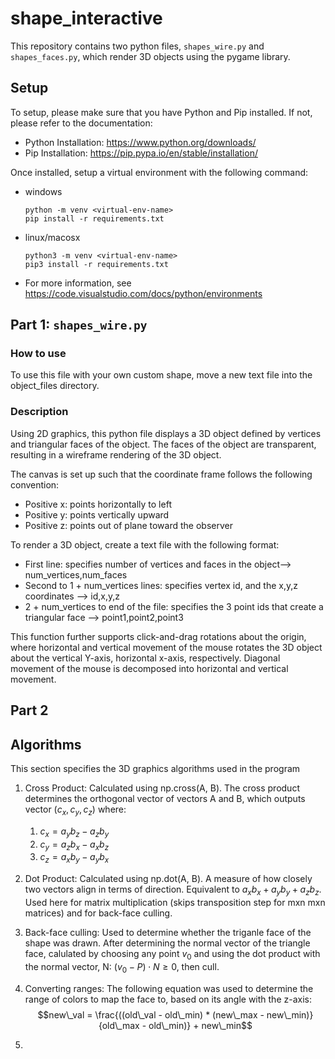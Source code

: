 # shape_interactive

This repository contains two python files, `shapes_wire.py` and `shapes_faces.py`, which render 3D objects using the pygame library. 

## Setup
To setup, please make sure that you have Python and Pip installed. If not, please refer to the documentation:
* Python Installation: https://www.python.org/downloads/
* Pip Installation: https://pip.pypa.io/en/stable/installation/

Once installed, setup a virtual environment with the following command:

* windows 
  ```
  python -m venv <virtual-env-name>
  pip install -r requirements.txt
  ```
* linux/macosx
  ```
  python3 -m venv <virtual-env-name>
  pip3 install -r requirements.txt
  ```
* For more information, see https://code.visualstudio.com/docs/python/environments


## Part 1: `shapes_wire.py`

### How to use
To use this file with your own custom shape, move a new text file into the object_files directory.

### Description
Using 2D graphics, this python file  displays a 3D object defined by vertices and triangular faces of the object. The faces of the object are transparent, resulting in a wireframe rendering of the 3D object.

The canvas is set up such that the coordinate frame follows the following convention:
* Positive x: points horizontally to left
* Positive y: points vertically upward
* Positive z: points out of plane toward the observer

To render a 3D object, create a text file with the following format:
* First line: specifies number of vertices and faces in the object--> num_vertices,num_faces
* Second to 1 + num_vertices lines: specifies vertex id, and the x,y,z coordinates --> id,x,y,z
* 2 + num_vertices to end of the file: specifies the 3 point ids that create a triangular face --> point1,point2,point3

This function further supports click-and-drag rotations about the origin, where horizontal and vertical movement of the mouse rotates the 3D object about the vertical Y-axis, horizontal x-axis, respectively. Diagonal movement of the mouse is decomposed into horizontal and vertical movement.



## Part 2


## Algorithms

This section specifies the 3D graphics algorithms used in the program

1. Cross Product: Calculated using np.cross(A, B). The cross product determines the orthogonal vector  of vectors A and B, which outputs vector $(c_x, c_y, c_z)$ where:
   1. $c_x = a_y b_z - a_z b_y$
   2. $c_y = a_z b_x - a_x b_z$
   3. $c_z = a_x b_y - a_y b_x$

2. Dot Product: Calculated using np.dot(A, B). A measure of how closely two vectors align in terms of direction. Equivalent to $a_xb_x + a_yb_y + a_zb_z$. Used here for matrix multiplication (skips transposition step for mxn mxn matrices) and for back-face culling.
3. Back-face culling: Used to determine whether the triganle face of the shape was drawn. After determining the normal vector of the triangle face, calulated by choosing any point $v_0$ and using the dot product with the normal vector, N: $(v_0 - P) \cdot N \ge 0$, then cull.
4. Converting ranges: The following equation was used to determine the range of colors to map the face to, based on its angle with the z-axis: $$new\_val = \frac{((old\_val - old\_min) * (new\_max - new\_min)}{old\_max - old\_min)} + new\_min$$
5. 
   
